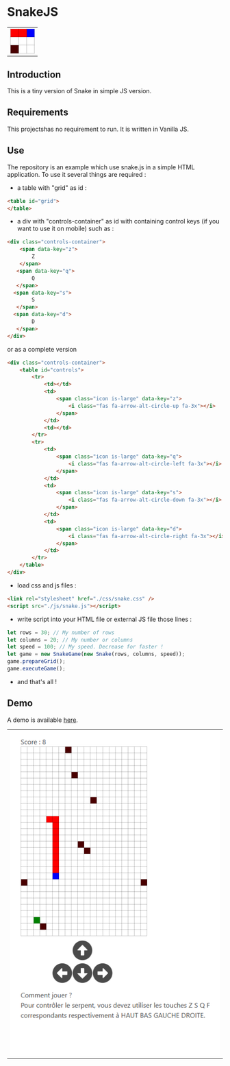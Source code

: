 # SnakeJS

<table>
    <tr>
        <td>
            <img src="https://github.com/ronaldcarucci/SnakeJS/blob/master/logo.png">
        </td>
    </tr>
</table>

## Introduction

This is a tiny version of Snake in simple JS version.

## Requirements

This projectshas no requirement to run. It is written in Vanilla JS.

## Use

The repository is an example which use snake.js in a simple HTML application.
To use it several things are required :

- a table with "grid" as id :
```HTML
<table id="grid">
</table>
```
- a div with "controls-container" as id with containing control keys (if you want to use it on mobile) such as :

```HTML
<div class="controls-container">
    <span data-key="z">
        Z
    </span>
   <span data-key="q">
        Q
   </span>
  <span data-key="s">
        S
   </span>
  <span data-key="d">
        D
   </span>
</div>
```
or as a complete version
```HTML
<div class="controls-container">
    <table id="controls">
        <tr>
            <td></td>
            <td>
                <span class="icon is-large" data-key="z">
                    <i class="fas fa-arrow-alt-circle-up fa-3x"></i>
                </span>
            </td>
            <td></td>
        </tr>
        <tr>
            <td>
                <span class="icon is-large" data-key="q">
                    <i class="fas fa-arrow-alt-circle-left fa-3x"></i>
                </span>
            </td>
            <td>
                <span class="icon is-large" data-key="s">
                    <i class="fas fa-arrow-alt-circle-down fa-3x"></i>
                </span>
            </td>
            <td>
                <span class="icon is-large" data-key="d">
                    <i class="fas fa-arrow-alt-circle-right fa-3x"></i>
                </span>
            </td>
        </tr>
    </table>
</div>
```
- load css and js files :

```HTML
<link rel="stylesheet" href="./css/snake.css" />
<script src="./js/snake.js"></script>
```

- write script into your HTML file or external JS file those lines :
```Javascript
let rows = 30; // My number of rows
let columns = 20; // My number or columns
let speed = 100; // My speed. Decrease for faster !
let game = new SnakeGame(new Snake(rows, columns, speed));
game.prepareGrid();
game.executeGame();
```

- and that's all !

## Demo

A demo is available [here](https://snakejs.onrender.com/). 

<table>
    <tr>
        <td>
            <img src="https://github.com/ronaldcarucci/SnakeJS/blob/master/demo.png">
        </td>
    </tr>
</table>

